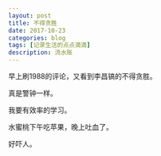 ```yaml
---
layout: post
title: 不得贪胜
date: 2017-10-23
categories: blog
tags: [记录生活的点点滴滴]
description: 流水账
---
```


早上刷1988的评论，又看到李昌镐的不得贪胜。

真是警钟一样。

我要有效率的学习。

水蜜桃下午吃苹果，晚上吐血了。

好吓人。

